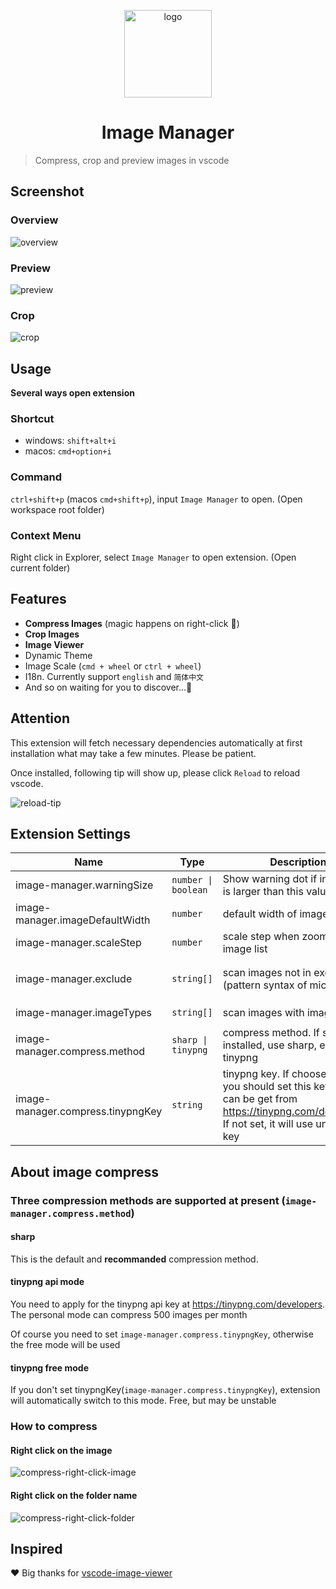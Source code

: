 <p align='center'>
  <a href='https://github.com/hemengke1997/vscode-image-manager-issue' target="_blank" rel='noopener noreferrer'>
    <img width='140' src='./assets/logo.png' alt='logo' />
  </a>
</p>

<h1 align='center'>Image Manager</h1>

> Compress, crop and preview images in vscode

## Screenshot

### Overview

![overview](./screenshots/overview.png)

### Preview
![preview](./screenshots/preview.png)

### Crop
![crop](./screenshots/crop.png)

## Usage

**Several ways open extension**

### Shortcut

- windows: `shift+alt+i`
- macos: `cmd+option+i`


### Command

`ctrl+shift+p` (macos `cmd+shift+p`), input `Image Manager` to open. (Open workspace root folder)

### Context Menu

Right click in Explorer, select `Image Manager` to open extension. (Open current folder)


## Features

- **Compress Images** (magic happens on right-click 🤩)
- **Crop Images**
- **Image Viewer**
- Dynamic Theme
- Image Scale (`cmd + wheel` or `ctrl + wheel`)
- I18n. Currently support `english` and `简体中文`
- And so on waiting for you to discover...🤗

## Attention

This extension will fetch necessary dependencies automatically at first installation what may take a few minutes. Please be patient.

Once installed, following tip will show up, please click `Reload` to reload vscode.

![reload-tip](./screenshots/reload-tip.png)




## Extension Settings

| Name                              | Type                | Description                                                                                                                                        | Default value                                                                                                      |
| --------------------------------- | ------------------- | -------------------------------------------------------------------------------------------------------------------------------------------------- | ------------------------------------------------------------------------------------------------------------------ |
| image-manager.warningSize         | `number \| boolean` | Show warning dot if image size is larger than this value (KB)                                                                                      | 1024                                                                                                               |
| image-manager.imageDefaultWidth   | `number`            | default width of image (px)                                                                                                                        | 100                                                                                                                |
| image-manager.scaleStep           | `number`            | scale step when zooming image list                                                                                                                 | 0.1                                                                                                                |
| image-manager.exclude             | `string[]`          | scan images not in exclude (pattern syntax of micromatch)                                                                                          | `['**/node_modules/**', '**/.git/**''**/dist/**','**/coverage/**', '**/.next/**',  '**/.nuxt/**','**/.vercel/**']` |
| image-manager.imageTypes          | `string[]`          | scan images with imageType                                                                                                                         | `['svg', 'png', 'jpeg', 'ico', 'gif', 'webp', 'bmp', 'tif', 'apng']`                                               |
| image-manager.compress.method     | `sharp \| tinypng`  | compress method. If sharp installed, use sharp, else use tinypng                                                                                   | `sharp`                                                                                                            |
| image-manager.compress.tinypngKey | `string`            | tinypng key. If choose tinypng, you should set this key which can be get from https://tinypng.com/developers. If not set, it will use unstable key | ''                                                                                                                 |


## About image compress

### Three compression methods are supported at present (`image-manager.compress.method`)

#### sharp

This is the default and **recommanded** compression method.

#### tinypng api mode

You need to apply for the tinypng api key at https://tinypng.com/developers. The personal mode can compress 500 images per month

Of course you need to set `image-manager.compress.tinypngKey`, otherwise the free mode will be used

#### tinypng free mode

If you don't set tinypngKey(`image-manager.compress.tinypngKey`), extension will automatically switch to this mode. Free, but may be unstable

### How to compress

#### Right click on the image
![compress-right-click-image](./screenshots/compress-1.png)

#### Right click on the folder name
![compress-right-click-folder](./screenshots/compress-2.png)



## Inspired

❤️ Big thanks for [vscode-image-viewer](https://github.com/ZhangJian1713/vscode-image-viewer)
